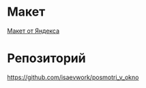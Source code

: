 # Макет[Макет от Яндекса](https://www.figma.com/design/j3ovkWl6GPafN3Ejg5V7hy/%234-%D0%9F%D0%BE%D1%81%D0%BC%D0%BE%D1%82%D1%80%D0%B8-%D0%B2-%D0%BE%D0%BA%D0%BD%D0%BE-(Copy)?node-id=0-1&t=ZB7TzuQaMoldK2KH-1)# Репозиторийhttps://github.com/isaevwork/posmotri_v_okno